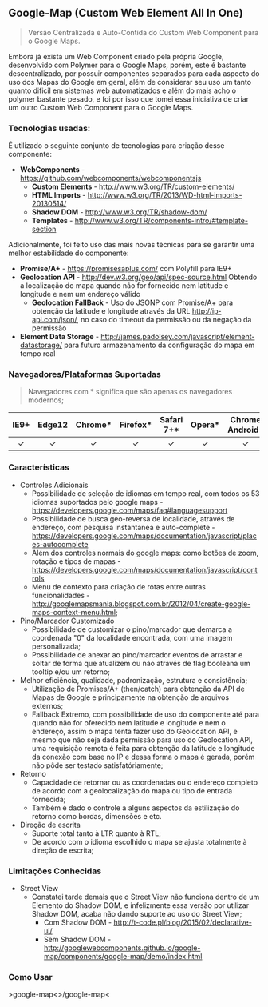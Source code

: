 ## Google-Map (Custom Web Element All In One)

> Versão Centralizada e Auto-Contida do Custom Web Component para o Google Maps.

Embora já exista um Web Component criado pela própria Google, 
desenvolvido com Polymer para o Google Maps, porém, este é 
bastante descentralizado, por possuir componentes separados para 
cada aspecto do uso dos Mapas do Google em geral, além de considerar
seu uso um tanto quanto dificil em sistemas web automatizados e além
do mais acho o polymer bastante pesado, e foi por isso que tomei essa
iniciativa de criar um outro Custom Web Component para o Google Maps.

### Tecnologias usadas:

É utilizado o seguinte conjunto de tecnologias para criação desse componente:

- **WebComponents** - https://github.com/webcomponents/webcomponentsjs
  - **Custom Elements** - http://www.w3.org/TR/custom-elements/
  - **HTML Imports** - http://www.w3.org/TR/2013/WD-html-imports-20130514/
  - **Shadow DOM** - http://www.w3.org/TR/shadow-dom/
  - **Templates** - http://www.w3.org/TR/components-intro/#template-section

Adicionalmente, foi feito uso das mais novas técnicas para se garantir uma melhor estabilidade do componente:

- **Promise/A+** - https://promisesaplus.com/ com Polyfill para IE9+
- **Geolocation API** - http://dev.w3.org/geo/api/spec-source.html Obtendo a localização do mapa quando não for fornecido nem latitude e longitude e nem um endereço válido
  - **Geolocation FallBack** - Uso do JSONP com Promise/A+ para obtenção da latitude e longitude através da URL http://ip-api.com/json/, no caso do timeout da permissão ou da negação da permissão
- **Element Data Storage** - http://james.padolsey.com/javascript/element-datastorage/ para futuro armazenamento da configuração do mapa em tempo real

### Navegadores/Plataformas Suportadas

> Navegadores com * significa que são apenas os navegadores modernos;

| IE9+ | Edge12 | Chrome* | Firefox* | Safari 7+* | Opera* | Chrome Android* | Mobile Safari* |
|:----:|:------:|:-------:|:--------:|:----------:|:------:|:---------------:|:--------------:|
|  ✓   |    ✓   |    ✓    |     ✓    |      ✓     |    ✓    |        ✓        |        ✓       |

### Características
- Controles Adicionais
  - Possibilidade de seleção de idiomas em tempo real, com todos os 53 idiomas suportados pelo google maps - https://developers.google.com/maps/faq#languagesupport
  - Possibilidade de busca geo-reversa de localidade, através de endereço, com pesquisa instantanea e auto-complete - https://developers.google.com/maps/documentation/javascript/places-autocomplete
  - Além dos controles normais do google maps: como botões de zoom, rotação e tipos de mapas - https://developers.google.com/maps/documentation/javascript/controls
  - Menu de contexto para criação de rotas entre outras funcionalidades - http://googlemapsmania.blogspot.com.br/2012/04/create-google-maps-context-menu.html;
- Pino/Marcador Customizado
  - Possibilidade de customizar o pino/marcador que demarca a coordenada "0" da localidade encontrada, com uma imagem personalizada;
  - Possibilidade de anexar ao pino/marcador eventos de arrastar e soltar de forma que atualizem ou não através de flag booleana um tooltip e/ou um retorno;
- Melhor eficiência, qualidade, padronização, estrutura e consistência;
  - Utilização de Promises/A+ (then/catch) para obtenção da API de Mapas de Google e principamente na obtenção de arquivos externos;
  - Fallback Extremo, com possibilidade de uso do componente até para quando não for oferecido nem latitude e longitude e nem o endereço, assim o mapa tenta fazer uso do Geolocation API, e mesmo que não seja dada permissão para uso do Geolocation API, uma requisição remota é feita para obtenção da latitude e longitude da conexão com base no IP e dessa forma o mapa é gerada, porém não pôde ser testado satisfatóriamente;
- Retorno
  - Capacidade de retornar ou as coordenadas ou o endereço completo de acordo com a geolocalização do mapa ou tipo de entrada fornecida;
  - Também é dado o controle a alguns aspectos da estilização do retorno como bordas, dimensões e etc.
- Direção de escrita
  - Suporte total tanto à LTR quanto à RTL;
  - De acordo com o idioma escolhido o mapa se ajusta totalmente à direção de escrita;

### Limitações Conhecidas
- Street View
  - Constatei tarde demais que o Street View não funciona dentro de um Elemento do Shadow DOM, e infelizmente essa versão por utilizar Shadow DOM, acaba não dando suporte ao uso do Street View;
    - Com Shadow DOM - http://t-code.pl/blog/2015/02/declarative-ui/
    - Sem Shadow DOM - http://googlewebcomponents.github.io/google-map/components/google-map/demo/index.html

### Como Usar

&gt;google-map&lt;&gt;/google-map&lt;